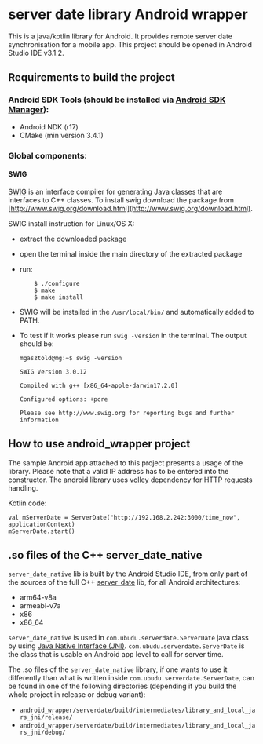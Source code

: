 # server date library Android wrapper

This is a java/kotlin library for Android. It provides remote server date synchronisation for a mobile app. This project should be opened in Android Studio IDE v3.1.2.

## Requirements to build the project

### Android SDK Tools (should be installed via [Android SDK Manager](https://developer.android.com/studio/intro/update)):

- Android NDK (r17)
- CMake (min version 3.4.1)

### Global components:

#### SWIG
[SWIG](http://www.swig.org/) is an interface compiler for generating Java classes that are interfaces to C++ classes. To install swig download the package from [http://www.swig.org/download.html](http://www.swig.org/download.html).

SWIG install instruction for Linux/OS X:

- extract the downloaded package
- open the terminal inside the main directory of the extracted package
- run:
	
	```
		$ ./configure
		$ make
		$ make install
	```
- SWIG will be installed in the `/usr/local/bin/` and automatically added to PATH. 
- To test if it works please run `swig -version` in the terminal. The output should be:
	
	```
	mgasztold@mg:~$ swig -version
	
	SWIG Version 3.0.12
	
	Compiled with g++ [x86_64-apple-darwin17.2.0]
	
	Configured options: +pcre
	
	Please see http://www.swig.org for reporting bugs and further information
	```

## How to use android_wrapper project

The sample Android app attached to this project presents a usage of the library. Please note that a valid IP address has to be entered into the constructor. The android library uses [volley](https://developer.android.com/training/volley/) dependency for HTTP requests handling.

Kotlin code:
```
val mServerDate = ServerDate("http://192.168.2.242:3000/time_now", applicationContext)
mServerDate.start()
```

## .so files of the C++ server\_date\_native

`server_date_native` lib is built by the Android Studio IDE, from only part of the sources of the full C++ [server_date](../server_date) lib, for all Android architectures:

- arm64-v8a
- armeabi-v7a
- x86
- x86_64 

`server_date_native` is used in `com.ubudu.serverdate.ServerDate` java class by using [Java Native Interface (JNI)](https://developer.android.com/studio/projects/add-native-code). `com.ubudu.serverdate.ServerDate` is the class that is usable on Android app level to call for server time.

The .so files of the `server_date_native` library, if one wants to use it differently than what is written inside `com.ubudu.serverdate.ServerDate`, can be found in one of the following directories (depending if you build the whole project in release or debug variant):

- `android_wrapper/serverdate/build/intermediates/library_and_local_jars_jni/release/`
- `android_wrapper/serverdate/build/intermediates/library_and_local_jars_jni/debug/`

